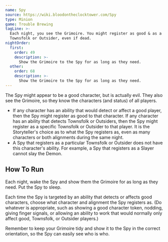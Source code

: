 ```yaml
---
name: Spy
source: https://wiki.bloodontheclocktower.com/Spy
type: Minion
game: Trouble Brewing
tagLine: >-
  Each night, you see the Grimoire. You might register as good & as a
  Townsfolk or Outsider, even if dead.
nightOrder:
  first:
    order: 49
    description: >-
      Show the Grimoire to the Spy for as long as they need.
  other:
    order: 68
    description: >-
      Show the Grimoire to the Spy for as long as they need.
---
```


The Spy might appear to be a good character, but is actually evil. They
also see the Grimoire, so they know the characters (and status) of all
players.

- If any character has an ability that would detect or affect a good
  player, then the Spy might register as good to that character. If any
  character has an ability that detects Townsfolk or Outsiders, then the
  Spy might register as a specific Townsfolk or Outsider to that player.
  It is the Storyteller's choice as to what the Spy registers as, even
  as many characters or both alignments during the same night.
- A Spy that registers as a particular Townsfolk or Outsider does not
  have this character's ability. For example, a Spy that registers as a
  Slayer cannot slay the Demon.

## How To Run

Each night, wake the Spy and show them the Grimoire for as long as they
need. Put the Spy to sleep.

Each time the Spy is targeted by an ability that detects or affects good
characters, choose what character and alignment the Spy registers as.
(Do whatever is appropriate, such as showing a good character token,
nodding, giving finger signals, or allowing an ability to work that
would normally only affect good, Townsfolk, or Outsider players.)

Remember to keep your Grimoire tidy and show it to the Spy in the
correct orientation, so the Spy can easily see who is who.
